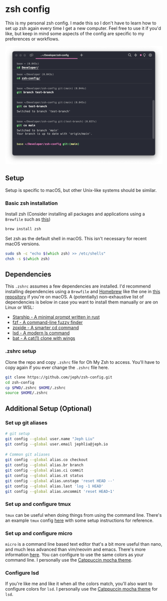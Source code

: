 # zsh config

This is my personal zsh config. I made this so I don't have to learn
how to set up zsh again every time I get a new computer. Feel free to
use it if you'd like, but keep in mind some aspects of the config are
specific to my preferences or workflows.

![Command Line Image Example](cmdline.png)

## Setup

Setup is specific to macOS, but other Unix-like systems should be similar.

### Basic zsh installation

Install zsh (Consider installing all packages and applications using a `Brewfile`
such as [this](https://github.com/jeph/brewfile))

```zsh
brew install zsh
```

Set zsh as the default shell in macOS. This isn't necessary for recent
macOS versions.

```zsh
sudo sh -c "echo $(which zsh) >> /etc/shells"
chsh -s $(which zsh)
```

## Dependencies

This `.zshrc` assumes a few dependencies are installed. I'd recommend installing
dependencies using a `Brewfile` and [Homebrew](https://brew.sh/) like the one in
[this repository](https://github.com/jeph/brewfile) if you're on macOS. A (potentially)
non-exhaustive list of dependencies is below in case you want to install them manually
or are on Linux or WSL:

- [Starship - A minimal prompt written in rust](https://starship.rs/)
- [fzf - A command-line fuzzy finder](https://github.com/junegunn/fzf)
- [zoxide - A smarter cd command](https://github.com/ajeetdsouza/zoxide)
- [lsd - A modern ls command](https://github.com/lsd-rs/lsd)
- [bat - A cat(1) clone with wings](https://github.com/sharkdp/bat)

### .zshrc setup

Clone the repo and copy `.zshrc` file for Oh My Zsh to access.
You'll have to copy again if you ever change the `.zshrc` file here.

```zsh
git clone https://github.com/jeph/zsh-config.git
cd zsh-config
cp $PWD/.zshrc $HOME/.zshrc
source $HOME/.zshrc
```

## Additional Setup (Optional)

### Set up git aliases

```zsh
# git setup
git config --global user.name "Jeph Liu"
git config --global user.email jephliu@jeph.io

# Common git aliases
git config --global alias.co checkout
git config --global alias.br branch
git config --global alias.ci commit
git config --global alias.st status
git config --global alias.unstage 'reset HEAD --'
git config --global alias.last 'log -1 HEAD'
git config --global alias.uncommit 'reset HEAD~1'
```

### Set up and configure tmux

`tmux` can be useful when doing things from using the command line. There's an
example `tmux` config [here](https://github.com/jeph/tmux-config) with some setup
instructions for reference.

### Set up and configure micro

`micro` is a command line based text editor that's a bit more useful than nano, and much
less advanced than vim/neovim and emacs. There's more information [here](https://micro-editor.github.io/).
You can configure to use the same colors as your command line. I personally use the
[Catppuccin mocha theme](https://github.com/catppuccin/micro).

### Configure lsd

If you're like me and like it when all the colors match, you'll also want to configure colors for `lsd`.
I personally use the [Catppuccin mocha theme](https://github.com/catppuccin/lsd) for `lsd`.
